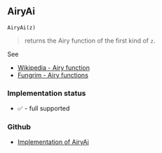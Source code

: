 ## AiryAi

```
AiryAi(z)
```

> returns the Airy function of the first kind of `z`.

See
* [Wikipedia - Airy function](https://en.wikipedia.org/wiki/Airy_function)
* [Fungrim - Airy functions](http://fungrim.org/topic/Airy_functions/)


### Implementation status

* &#x2705; - full supported

### Github

* [Implementation of AiryAi](https://github.com/axkr/symja_android_library/blob/master/symja_android_library/matheclipse-core/src/main/java/org/matheclipse/core/builtin/BesselFunctions.java#L66) 
